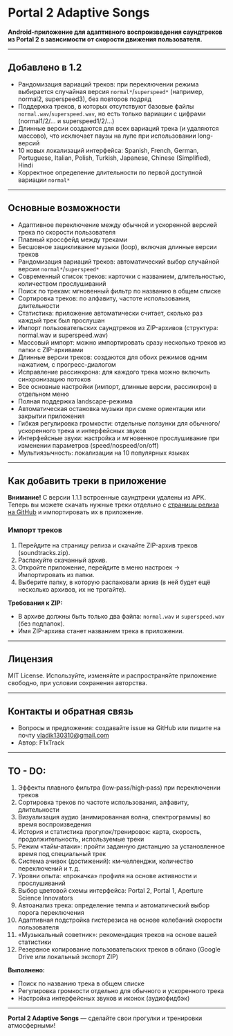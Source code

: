 # Portal 2 Adaptive Songs

**Android-приложение для адаптивного воспроизведения саундтреков из Portal 2 в зависимости от скорости движения пользователя.**

---

## Добавлено в 1.2

- Рандомизация вариаций треков: при переключении режима выбирается случайная версия `normal*`/`superspeed*` (например, normal2, superspeed3), без повторов подряд
- Поддержка треков, в которых отсутствуют базовые файлы `normal.wav`/`superspeed.wav`, но есть только вариации с цифрами (normal1/2/… и superspeed1/2/…)
- Длинные версии создаются для всех вариаций трека (и удаляются массово), что исключает паузы на лупе при использовании long-версий
- 10 новых локализаций интерфейса: Spanish, French, German, Portuguese, Italian, Polish, Turkish, Japanese, Chinese (Simplified), Hindi
- Корректное определение длительности по первой доступной вариации `normal*`

---

## Основные возможности

- Адаптивное переключение между обычной и ускоренной версией трека по скорости пользователя
- Плавный кроссфейд между треками
- Бесшовное зацикливание музыки (loop), включая длинные версии треков
- Рандомизация вариаций треков: автоматический выбор случайной версии `normal*`/`superspeed*`
- Современный список треков: карточки с названием, длительностью, количеством прослушиваний
- Поиск по трекам: мгновенный фильтр по названию в общем списке
- Сортировка треков: по алфавиту, частоте использования, длительности
- Статистика: приложение автоматически считает, сколько раз каждый трек был прослушан
- Импорт пользовательских саундтреков из ZIP-архивов (структура: normal.wav и superspeed.wav)
- Массовый импорт: можно импортировать сразу несколько треков из папки с ZIP-архивами
- Длинные версии треков: создаются для обоих режимов одним нажатием, с прогресс-диалогом
- Исправление рассинхрона: для каждого трека можно включить синхронизацию потоков
- Все основные настройки (импорт, длинные версии, рассинхрон) в отдельном меню
- Полная поддержка landscape-режима
- Автоматическая остановка музыки при смене ориентации или закрытии приложения
- Гибкая регулировка громкости: отдельные ползунки для обычного/ускоренного трека и интерфейсных звуков
- Интерфейсные звуки: настройка и мгновенное прослушивание при изменении параметров (speed/nospeed/on/off)
- Мультиязычность: локализации на 10 популярных языках

---

## Как добавить треки в приложение

**Внимание!** С версии 1.1.1 встроенные саундтреки удалены из APK. Теперь вы можете скачать нужные треки отдельно с [страницы релиза на GitHub](https://github.com/F1xTrack/Portal-2-Adaptive-Songs/releases) и импортировать их в приложение.

### Импорт треков

1. Перейдите на страницу релиза и скачайте ZIP-архив треков (soundtracks.zip).
2. Распакуйте скачанный архив.
3. Откройте приложение, перейдите в меню настроек → Импортировать из папки.
4. Выберите папку, в которую распаковали архив (в ней будет ещё несколько архивов, их не трогайте).

**Требования к ZIP:**
- В архиве должны быть только два файла: `normal.wav` и `superspeed.wav` (без подпапок).
- Имя ZIP-архива станет названием трека в приложении.

---

## Лицензия

MIT License. Используйте, изменяйте и распространяйте приложение свободно, при условии сохранения авторства.

---

## Контакты и обратная связь

- Вопросы и предложения: создавайте issue на GitHub или пишите на почту vladik130310@gmail.com
- Автор: F1xTrack

---

## TO - DO:

1. Эффекты плавного фильтра (low‑pass/high‑pass) при переключении треков
2. Сортировка треков по частоте использования, алфавиту, длительности
3. Визуализация аудио (анимированная волна, спектрограммы) во время воспроизведения
4. История и статистика прогулок/тренировок: карта, скорость, продолжительность, используемые треки
5. Режим «тайм‑атаки»: пройти заданную дистанцию за установленное время под специальный трек
6. Система ачивок (достижений): км‑челленджи, количество переключений и т. д.
7. Уровни опыта: «прокачка» профиля на основе активности и прослушиваний
8. Выбор цветовой схемы интерфейса: Portal 2, Portal 1, Aperture Science Innovators
9. Автоанализ трека: определение темпа и автоматический выбор порога переключения
10. Адаптивная подстройка гистерезиса на основе колебаний скорости пользователя
11. «Музыкальный советник»: рекомендация треков на основе вашей статистики
12. Резервное копирование пользовательских треков в облако (Google Drive или локальный экспорт ZIP)

**Выполнено:**
- Поиск по названию трека в общем списке
- Регулировка громкости отдельно для обычного и ускоренного трека
- Настройка интерфейсных звуков и иконок (аудиофидбэк)

---
**Portal 2 Adaptive Songs** — сделайте свои прогулки и тренировки атмосферными!
